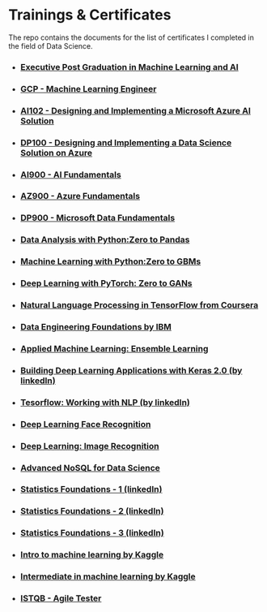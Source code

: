 # Trainings & Certificates

The repo contains the documents for the list of certificates I completed in the field of Data Science.

- ### [Executive Post Graduation in Machine Learning and AI](https://www.credential.net/4e2413a1-4770-4fac-8f54-97e8faf18e1e)
- ### [GCP - Machine Learning Engineer](https://www.credential.net/5856a520-867d-4ef8-b472-a9967616bf5a?key=e47d096fc0373c1f61586279b4de6f2aef6b28216813ad755218af646311a8ba)
- ### [AI102 - Designing and Implementing a Microsoft Azure AI Solution](https://github.com/hargurjeet/Certificates/blob/main/Azure%20AI%20Engineer.pdf)
- ### [DP100 - Designing and Implementing a Data Science Solution on Azure](https://github.com/hargurjeet/Certificates/blob/main/Microsoft_Certified_Data_Scientist.pdf)
- ### [AI900 - AI Fundamentals](https://github.com/hargurjeet/Certificates/blob/main/Microsoft_Certified_Professional_Certificate_AI900.pdf)
- ### [AZ900 - Azure Fundamentals](https://github.com/hargurjeet/Certificates/blob/main/Microsoft_Certified_Professional_Certificate_AZ900.pdf)
- ### [DP900 - Microsoft Data Fundamentals](https://github.com/hargurjeet/Certificates/blob/main/Microsoft_Certified_Professional_CertificateDP900.pdf)
- ### [Data Analysis with Python:Zero to Pandas](https://jovian.ai/certificate/MFQTCMRWGY)
- ### [Machine Learning with Python:Zero to GBMs](https://jovian.ai/certificate/MFQTKNZXHE)
- ### [Deep Learning with PyTorch: Zero to GANs](https://jovian.ai/certificate/MFQTIMZSGE)
- ### [Natural Language Processing in TensorFlow from Coursera](https://coursera.org/share/40b75c7ca30ae94fa6f4fc2f019d1fa2)
- ### [Data Engineering Foundations by IBM](https://www.credly.com/badges/762edcac-c9f9-4a86-9034-537ef5de66c5/public_url)
- ### [Applied Machine Learning: Ensemble Learning](https://www.linkedin.com/learning/certificates/bd73e3ad68cc9a51a02fcbd0ea6301336d6efd6482d5f3c254e87622720db5d5?u=68077770)
- ### [Building Deep Learning Applications with Keras 2.0 (by linkedIn)](https://github.com/hargurjeet/Certificates/blob/main/CertificateOfCompletion_Building%20Deep%20Learning%20Applications%20with%20Keras%202.0.pdf)
- ### [Tesorflow: Working with NLP (by linkedIn)](https://github.com/hargurjeet/Certificates/blob/main/CertificateOfCompletion_TensorFlow%20Working%20with%20NLP.pdf)
- ### [Deep Learning Face Recognition](https://github.com/hargurjeet/Certificates/blob/main/CertificateOfCompletion_Deep%20Learning%20Face%20Recognition.pdf)
- ### [Deep Learning: Image Recognition](https://github.com/hargurjeet/Certificates/blob/main/CertificateOfCompletion_Deep%20Learning%20Image%20Recognition.pdf)
- ### [Advanced NoSQL for Data Science](https://github.com/hargurjeet/Certificates/blob/main/CertificateOfCompletion_Advanced%20NoSQL%20for%20Data%20Science.pdf)
- ### [Statistics Foundations - 1 (linkedIn)](https://github.com/hargurjeet/Certificates/blob/main/CertificateOfCompletion_Statistics%20Foundations%201.pdf)
- ### [Statistics Foundations - 2 (linkedIn)](https://github.com/hargurjeet/Certificates/blob/main/CertificateOfCompletion_Statistics%20Foundations%202.pdf)
- ### [Statistics Foundations - 3 (linkedIn)](https://github.com/hargurjeet/Certificates/blob/main/CertificateOfCompletion_Statistics%20Foundations%203.pdf)
- ### [Intro to machine learning by Kaggle](https://github.com/hargurjeet/Certificates/blob/main/Hargurjeet%20Singh%20-%20Intro%20to%20Machine%20Learning.png)
- ### [Intermediate in machine learning by Kaggle](https://www.kaggle.com/learn/certification/hargurjeet/intermediate-machine-learning)
- ### [ISTQB - Agile Tester](https://github.com/hargurjeet/Certificates/blob/main/istqb%20agile.jpg)
